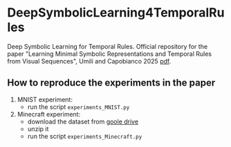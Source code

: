 # DeepSymbolicLearning4TemporalRules
Deep Symbolic Learning for Temporal Rules. Official repository for the paper "Learning Minimal Symbolic Representations and Temporal Rules from Visual Sequences", Umili and Capobianco 2025 [pdf](https://www.researchgate.net/profile/Elena-Umili-2/publication/389571784_Learning_Minimal_Symbolic_Representations_and_Temporal_Rules_from_Visual_Sequences/links/67c853fce62c604a0dd50d53/Learning-Minimal-Symbolic-Representations-and-Temporal-Rules-from-Visual-Sequences.pdf).

## How to reproduce the experiments in the paper
1) MNIST experiment:
   - run the script ```experiments_MNIST.py```
2) Minecraft experiment:
   - download the dataset from [goole drive](https://drive.google.com/file/d/11akTr9EpRVTKZEkhJzvziydS1VOZseoN/view?usp=drive_link)
   - unzip it
   - run the script ```experiments_Minecraft.py```
